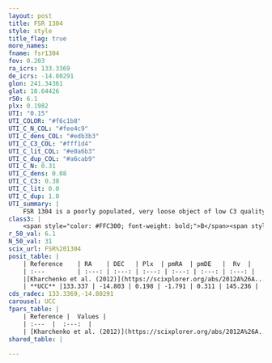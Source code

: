 ```yaml
---
layout: post
title: FSR 1304
style: style
title_flag: true
more_names: 
fname: fsr1304
fov: 0.203
ra_icrs: 133.3369
de_icrs: -14.80291
glon: 241.34361
glat: 18.64426
r50: 6.1
plx: 0.1982
UTI: "0.15"
UTI_COLOR: "#f6c1b8"
UTI_C_N_COL: "#fee4c9"
UTI_C_dens_COL: "#edb3b3"
UTI_C_C3_COL: "#fff1d4"
UTI_C_lit_COL: "#e0a6b3"
UTI_C_dup_COL: "#a6cab9"
UTI_C_N: 0.31
UTI_C_dens: 0.08
UTI_C_C3: 0.38
UTI_C_lit: 0.0
UTI_C_dup: 1.0
UTI_summary: |
    FSR 1304 is a poorly populated, very loose object of low C3 quality. It is rarely studied in the literature, with no articles listed in the last 13 years.
class3: |
    <span style="color: #FFC300; font-weight: bold;">B</span><span style="color: red; font-weight: bold;">C</span>
r_50_val: 6.1
N_50_val: 31
scix_url: FSR%201304
posit_table: |
    | Reference    | RA    | DEC   | Plx  | pmRA  | pmDE   |  Rv  |
    | :---         | :---: | :---: | :---: | :---: | :---: | :---: |
    |[Kharchenko et al. (2012)](https://scixplorer.org/abs/2012A%26A...543A.156K) | 133.339 | -14.785 | -- | -0.75 | -0.99 | -- |
    | **UCC** |133.337 | -14.803 | 0.198 | -1.791 | 0.311 | 145.236 | 
cds_radec: 133.3369,-14.80291
carousel: UCC
fpars_table: |
    | Reference |  Values |
    | :---  |  :---:  |
    | [Kharchenko et al. (2012)](https://scixplorer.org/abs/2012A%26A...543A.156K) | `e_bv=0.104, distance=5168, log_age=9.25` |
shared_table: |
    
---
```

